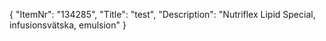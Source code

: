 {
  "ItemNr": "134285",
  "Title": "test",
  "Description": "Nutriflex Lipid Special, infusionsvätska, emulsion"
}